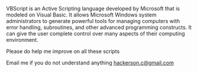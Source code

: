 VBScript is an Active Scripting language developed by Microsoft that is modeled on Visual Basic. It allows Microsoft Windows system administrators to generate powerful tools for managing computers with error handling, subroutines, and other advanced programming constructs. It can give the user complete control over many aspects of their computing environment.

Please do help me improve on all these scripts


Email me if you do not understand anything
hackerson.c@gmail.com
